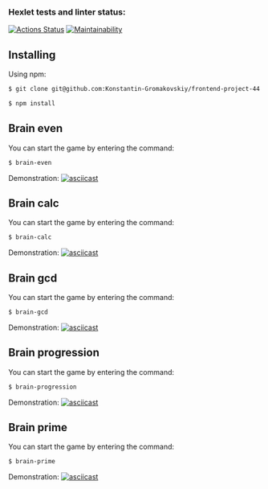 ### Hexlet tests and linter status:
[![Actions Status](https://github.com/Konstantin-Gromakovskiy/frontend-project-44/actions/workflows/hexlet-check.yml/badge.svg)](https://github.com/Konstantin-Gromakovskiy/frontend-project-44/actions)
[![Maintainability](https://api.codeclimate.com/v1/badges/87b9819edac7c7b12553/maintainability)](https://codeclimate.com/github/Konstantin-Gromakovskiy/frontend-project-44/maintainability)
## Installing

Using npm:
```bash
$ git clone git@github.com:Konstantin-Gromakovskiy/frontend-project-44.git
```
```bash
$ npm install 
```

Brain even
--------------------------  
You can start the game by entering the command:
 ```bash
$ brain-even
```
Demonstration:
[![asciicast](https://asciinema.org/a/cCBbO3NpJIDkm8hreOznqt0Ow.svg)](https://asciinema.org/a/cCBbO3NpJIDkm8hreOznqt0Ow)

Brain calc
--------------------------  
You can start the game by entering the command:
 ```bash
$ brain-calc
```
Demonstration:
[![asciicast](https://asciinema.org/a/PmzEkJ4LgHfsoOUSkB8RL4FOz.svg)](https://asciinema.org/a/PmzEkJ4LgHfsoOUSkB8RL4FOz)

Brain gcd
--------------------------  
You can start the game by entering the command:
 ```bash
$ brain-gcd
```
Demonstration:
[![asciicast](https://asciinema.org/a/67rYQnAYYXylzDnER7W49uMbY.svg)](https://asciinema.org/a/67rYQnAYYXylzDnER7W49uMbY)

Brain progression
--------------------------  
You can start the game by entering the command:
 ```bash
$ brain-progression
```
Demonstration:
[![asciicast](https://asciinema.org/a/AahBW3zoi7UKGQ010sYujL0eS.svg)](https://asciinema.org/a/AahBW3zoi7UKGQ010sYujL0eS)

Brain prime
--------------------------  
You can start the game by entering the command:
 ```bash
$ brain-prime
```
Demonstration:
[![asciicast](https://asciinema.org/a/Ualu2bd5L99oTa8g3G4ATbJF9.svg)](https://asciinema.org/a/Ualu2bd5L99oTa8g3G4ATbJF9)
